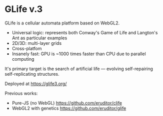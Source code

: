 # GLife v.3

GLife is a cellular automata platform based on WebGL2.
- Universal logic: represents both Conway's Game of Life and Langton's Ant as particular examples
- 2D/3D: multi-layer grids
- Cross-platfom
- Insanely fast: GPU is ~1000 times faster than CPU due to parallel computing

It's primary target is the search of artificial life — evolving self-repairing self-replicating structures.

Deployed at https://glife3.org/

Previous works:
- Pure-JS (no WebGL) https://github.com/eruditor/clife
- WebGL2 with genetics https://github.com/eruditor/glife

